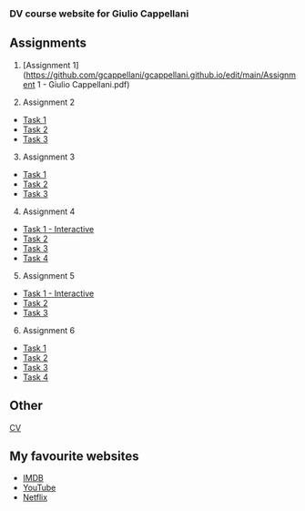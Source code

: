 ### DV course website for Giulio Cappellani

## Assignments

1. [Assignment 1](https://github.com/gcappellani/gcappellani.github.io/edit/main/Assignment 1 - Giulio Cappellani.pdf)

2. Assignment 2
  - [Task 1](https://vizhub.com/gcappellani/e806f33bd888421f8b8e48632a177f24?edit=files)
  - [Task 2](https://vizhub.com/gcappellani/e75e6063d21e4e94b6f3386a85f6334a?edit=files)
  - [Task 3](https://vizhub.com/gcappellani/5515d8b77ebd41468e0b5993b2f9c56f?edit=files)


3. Assignment 3
  - [Task 1](https://vizhub.com/gcappellani/0be2c26cea7b4c00bab9e0d3ebc46ec4)
  - [Task 2](https://vizhub.com/gcappellani/6ed5c758f40242e1a8a76b7288a84399?edit=files)
  - [Task 3](https://vizhub.com/gcappellani/500ee280c9764c35a0dd6d87552238d8?edit=files)


4. Assignment 4
  - [Task 1 - Interactive](https://vizhub.com/gcappellani/7775772739ae4ad496ea5289aa78f4ae)
  - [Task 2](https://vizhub.com/gcappellani/4d8b5959816d4accb173d17b349d1e05)
  - [Task 3](https://vizhub.com/gcappellani/dfa1162b5bb340cc8ff566d69670b460)
  - [Task 4](https://vizhub.com/gcappellani/cf70c79748fc4662871ecbefc27e3bdd)


5. Assignment 5
  - [Task 1 - Interactive](https://vizhub.com/gcappellani/ed350587f6ad4273b8707407d3c91189?edit=files)
  - [Task 2](https://vizhub.com/gcappellani/3796f5cbd91c49698bedc640fcb9f7e6)
  - [Task 3](https://vizhub.com/gcappellani/7a6e4c0472824b4fadd7d892c76d20b2)


6. Assignment 6
  - [Task 1](https://vizhub.com/gcappellani/1945dd12cf194affbafb531a62805031)
  - [Task 2](https://vizhub.com/gcappellani/74015b3b854a4d0b852b9bfe63b60322)
  - [Task 3](https://vizhub.com/gcappellani/6dca2079640146e099564eb396f6fe36)
  - [Task 4](https://vizhub.com/gcappellani/32627068f7dd48a3b1ad73ef3f487869)

## Other

[CV](https://github.com/gcappellani/gcappellani.github.io/edit/main/CV.pdf)

## My favourite websites

- [IMDB](https://imdb.com)
- [YouTube](https://youtube.com)
- [Netflix](https://netflix.com)
